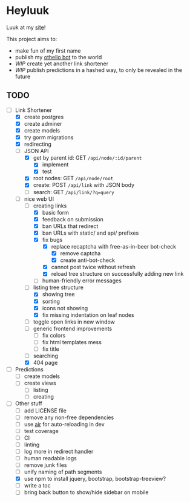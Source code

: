 
# Heyluuk

Luuk at my [site](https://heylu.uk/)!

This project aims to:
* make fun of my first name
* publish my [othello bot](https://heylu.uk/at/dots) to the world
* _WIP_ create yet another link shortener
* _WIP_ publish predictions in a hashed way, to only be revealed in the future


## TODO

- [ ] Link Shortener
    - [x] create postgres
    - [x] create adminer
    - [x] create models
    - [x] try gorm migrations
    - [x] redirecting
    - [ ] JSON API
        - [x] get by parent id: GET `/api/node/:id/parent`
            - [x] implement
            - [x] test
        - [x] root nodes: GET `/api/node/root`
        - [x] create: POST `/api/link` with JSON body
        - [ ] search: GET `/api/link/?q=query`
    - [ ] nice web UI
        - [ ] creating links
            - [x] basic form
            - [x] feedback on submission
            - [x] ban URLs that redirect
            - [x] ban URLs with static/ and api/ prefixes
            - [x] fix bugs
                - [x] replace recaptcha with free-as-in-beer bot-check
                    - [x] remove captcha
                    - [x] create anti-bot-check
                - [x] cannot post twice without refresh
                - [x] reload tree structure on successfully adding new link
            - [ ] human-friendly error messages
        - [ ] listing tree structure
            - [x] showing tree
            - [x] sorting
            - [x] icons not showing
            - [x] fix missing indentation on leaf nodes
        - [ ] toggle open links in new window
        - [ ] generic frontend improvements
            - [ ] fix colors
            - [ ] fix html templates mess
            - [ ] fix title
        - [ ] searching
        - [x] 404 page

- [ ] Predictions
    - [ ] create models
    - [ ] create views
        - [ ] listing
        - [ ] creating

- [ ] Other stuff
    - [ ] add LICENSE file
    - [ ] remove any non-free dependencies
    - [ ] use [air](https://github.com/cosmtrek/air) for auto-reloading in dev
    - [ ] test coverage
    - [ ] CI
    - [ ] linting
    - [ ] log more in redirect handler
    - [ ] human readable logs
    - [ ] remove junk files
    - [ ] unify naming of path segments
    - [x] use npm to install jquery, bootstrap, bootstrap-treeview?
    - [ ] write a toc
    - [ ] bring back button to show/hide sidebar on mobile